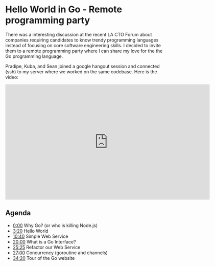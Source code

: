 <meta property="og:title" content="Hello World in Go - Remote pair programming party" />
<meta property="og:image" content="https://oren.github.io/images/go.jpg" />

<meta name="twitter:title" content="Hello World in Go - Remote pair programming party">
<meta name="twitter:creator" content="@oreng">
<meta name="twitter:image:src" content="https://oren.github.io/images/go.jpg">

# Hello World in Go - Remote programming party

There was a interesting discussion at the recent LA CTO Forum about companies requiring candidates to know trendy programming languages instead of focusing on core software engineering skills. I decided to invite them to a remote programming party where I can share my love for the the Go programming language.

Pradipe, Kuba, and Sean joined a google hangout session and connected (ssh) to my server where we worked on the same codebase. Here is the video:

<iframe width="640" height="360" src="https://www.youtube.com/embed/y9ufkAS6mug?rel=0&amp;showinfo=0" frameborder="0" allowfullscreen></iframe>

## Agenda

* [0:00](http://www.youtube.com/watch?v=y9ufkAS6mug) Why Go? (or who is killing Node.js)
* [3:20](http://www.youtube.com/watch?v=y9ufkAS6mug&t=3m20s) Hello World
* [10:40](http://www.youtube.com/watch?v=y9ufkAS6mug&t=10m40s) Simple Web Service
* [20:00](http://www.youtube.com/watch?v=y9ufkAS6mug&t=20m00s) What is a Go Interface?
* [25:25](http://www.youtube.com/watch?v=y9ufkAS6mug&t=25m25s) Refactor our Web Service
* [27:00](http://www.youtube.com/watch?v=y9ufkAS6mug&t=27m00s) Concurrency (goroutine and channels)
* [34:20](http://www.youtube.com/watch?v=y9ufkAS6mug&t=34m20s) Tour of the Go website
